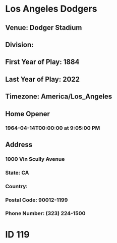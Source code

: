 # Los Angeles Dodgers
## Venue: Dodger Stadium
## Division: 
## First Year of Play: 1884
## Last Year of Play: 2022
## Timezone: America/Los_Angeles
## Home Opener
### 1964-04-14T00:00:00 at 9:05:00 PM
## Address
### 1000 Vin Scully Avenue
### State: CA
### Country: 
### Postal Code: 90012-1199
### Phone Number: (323) 224-1500
# ID 119